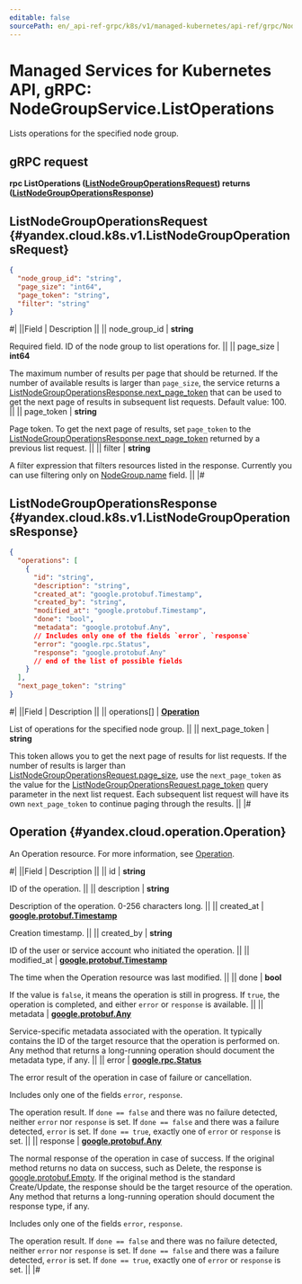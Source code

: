 ```yaml
---
editable: false
sourcePath: en/_api-ref-grpc/k8s/v1/managed-kubernetes/api-ref/grpc/NodeGroup/listOperations.md
---
```


# Managed Services for Kubernetes API, gRPC: NodeGroupService.ListOperations

Lists operations for the specified node group.

## gRPC request

**rpc ListOperations ([ListNodeGroupOperationsRequest](#yandex.cloud.k8s.v1.ListNodeGroupOperationsRequest)) returns ([ListNodeGroupOperationsResponse](#yandex.cloud.k8s.v1.ListNodeGroupOperationsResponse))**

## ListNodeGroupOperationsRequest {#yandex.cloud.k8s.v1.ListNodeGroupOperationsRequest}

```json
{
  "node_group_id": "string",
  "page_size": "int64",
  "page_token": "string",
  "filter": "string"
}
```

#|
||Field | Description ||
|| node_group_id | **string**

Required field. ID of the node group to list operations for. ||
|| page_size | **int64**

The maximum number of results per page that should be returned. If the number of available
results is larger than `page_size`, the service returns a [ListNodeGroupOperationsResponse.next_page_token](#yandex.cloud.k8s.v1.ListNodeGroupOperationsResponse)
that can be used to get the next page of results in subsequent list requests.
Default value: 100. ||
|| page_token | **string**

Page token. To get the next page of results, set `page_token` to the
[ListNodeGroupOperationsResponse.next_page_token](#yandex.cloud.k8s.v1.ListNodeGroupOperationsResponse) returned by a previous list request. ||
|| filter | **string**

A filter expression that filters resources listed in the response.
Currently you can use filtering only on [NodeGroup.name](/docs/managed-kubernetes/managed-kubernetes/api-ref/grpc/Cluster/listNodeGroups#yandex.cloud.k8s.v1.NodeGroup) field. ||
|#

## ListNodeGroupOperationsResponse {#yandex.cloud.k8s.v1.ListNodeGroupOperationsResponse}

```json
{
  "operations": [
    {
      "id": "string",
      "description": "string",
      "created_at": "google.protobuf.Timestamp",
      "created_by": "string",
      "modified_at": "google.protobuf.Timestamp",
      "done": "bool",
      "metadata": "google.protobuf.Any",
      // Includes only one of the fields `error`, `response`
      "error": "google.rpc.Status",
      "response": "google.protobuf.Any"
      // end of the list of possible fields
    }
  ],
  "next_page_token": "string"
}
```

#|
||Field | Description ||
|| operations[] | **[Operation](#yandex.cloud.operation.Operation)**

List of operations for the specified node group. ||
|| next_page_token | **string**

This token allows you to get the next page of results for list requests. If the number of results
is larger than [ListNodeGroupOperationsRequest.page_size](#yandex.cloud.k8s.v1.ListNodeGroupOperationsRequest), use the `next_page_token` as the value
for the [ListNodeGroupOperationsRequest.page_token](#yandex.cloud.k8s.v1.ListNodeGroupOperationsRequest) query parameter in the next list request.
Each subsequent list request will have its own `next_page_token` to continue paging through the results. ||
|#

## Operation {#yandex.cloud.operation.Operation}

An Operation resource. For more information, see [Operation](/docs/api-design-guide/concepts/operation).

#|
||Field | Description ||
|| id | **string**

ID of the operation. ||
|| description | **string**

Description of the operation. 0-256 characters long. ||
|| created_at | **[google.protobuf.Timestamp](https://developers.google.com/protocol-buffers/docs/reference/google.protobuf#timestamp)**

Creation timestamp. ||
|| created_by | **string**

ID of the user or service account who initiated the operation. ||
|| modified_at | **[google.protobuf.Timestamp](https://developers.google.com/protocol-buffers/docs/reference/google.protobuf#timestamp)**

The time when the Operation resource was last modified. ||
|| done | **bool**

If the value is `false`, it means the operation is still in progress.
If `true`, the operation is completed, and either `error` or `response` is available. ||
|| metadata | **[google.protobuf.Any](https://developers.google.com/protocol-buffers/docs/proto3#any)**

Service-specific metadata associated with the operation.
It typically contains the ID of the target resource that the operation is performed on.
Any method that returns a long-running operation should document the metadata type, if any. ||
|| error | **[google.rpc.Status](https://cloud.google.com/tasks/docs/reference/rpc/google.rpc#status)**

The error result of the operation in case of failure or cancellation.

Includes only one of the fields `error`, `response`.

The operation result.
If `done == false` and there was no failure detected, neither `error` nor `response` is set.
If `done == false` and there was a failure detected, `error` is set.
If `done == true`, exactly one of `error` or `response` is set. ||
|| response | **[google.protobuf.Any](https://developers.google.com/protocol-buffers/docs/proto3#any)**

The normal response of the operation in case of success.
If the original method returns no data on success, such as Delete,
the response is [google.protobuf.Empty](https://developers.google.com/protocol-buffers/docs/reference/google.protobuf#google.protobuf.Empty).
If the original method is the standard Create/Update,
the response should be the target resource of the operation.
Any method that returns a long-running operation should document the response type, if any.

Includes only one of the fields `error`, `response`.

The operation result.
If `done == false` and there was no failure detected, neither `error` nor `response` is set.
If `done == false` and there was a failure detected, `error` is set.
If `done == true`, exactly one of `error` or `response` is set. ||
|#